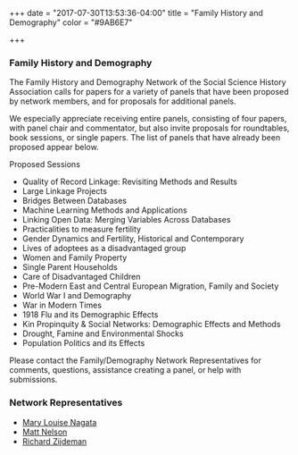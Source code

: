 +++
date = "2017-07-30T13:53:36-04:00"
title = "Family History and Demography"
color = "#9AB6E7"

+++

### Family History and Demography

The Family History and Demography Network of the Social Science History Association calls for papers for a variety of panels that have been proposed by network members, and for proposals for additional panels.

We especially appreciate receiving entire panels, consisting of four papers, with panel chair and commentator, but also invite proposals for roundtables, book sessions, or single papers.  The list of panels that have already been proposed appear below.

Proposed Sessions
- Quality of Record Linkage: Revisiting Methods and Results
- Large Linkage Projects
- Bridges Between Databases
- Machine Learning Methods and Applications
- Linking Open Data: Merging Variables Across Databases
- Practicalities to measure fertility
- Gender Dynamics and Fertility, Historical and Contemporary
- Lives of adoptees as a disadvantaged group
- Women and Family Property
- Single Parent Households
- Care of Disadvantaged Children
- Pre-Modern East and Central European Migration, Family and Society
- World War I and Demography
- War in Modern Times
- 1918 Flu and its Demographic Effects
- Kin Propinquity & Social Networks: Demographic Effects and Methods
- Drought, Famine and Environmental Shocks
- Population Politics and its Effects

Please contact the Family/Demography Network Representatives for comments, questions, assistance creating a panel, or help with submissions.

### Network Representatives

- [Mary Louise Nagata](mailto:mnagata@fmarion.edu)
- [Matt Nelson](mailto:nels5091@umn.edu)
- [Richard Zijdeman](mailto:richard.zijdeman@iisg.nl)
